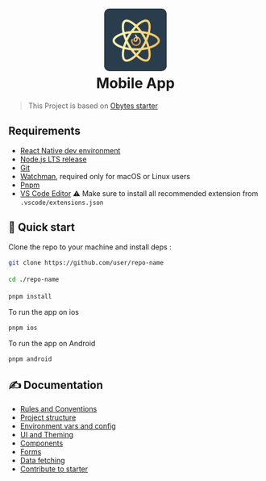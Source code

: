 <h1 align="center">
  <img alt="logo" src="./assets/icon.png" width="124px" style="border-radius:10px"/><br/>
Mobile App </h1>

> This Project is based on [Obytes starter](https://starter.obytes.com)

## Requirements

-   [React Native dev environment ](https://reactnative.dev/docs/environment-setup)
-   [Node.js LTS release](https://nodejs.org/en/)
-   [Git](https://git-scm.com/)
-   [Watchman](https://facebook.github.io/watchman/docs/install#buildinstall), required only for macOS or Linux users
-   [Pnpm](https://pnpm.io/installation)
-   [VS Code Editor](https://code.visualstudio.com/download) ⚠️ Make sure to install all recommended extension from `.vscode/extensions.json`

## 👋 Quick start

Clone the repo to your machine and install deps :

```sh
git clone https://github.com/user/repo-name

cd ./repo-name

pnpm install
```

To run the app on ios

```sh
pnpm ios
```

To run the app on Android

```sh
pnpm android
```

## ✍️ Documentation

-   [Rules and Conventions](https://starter.obytes.com/getting-started/rules-and-conventions/)
-   [Project structure](https://starter.obytes.com/getting-started/project-structure)
-   [Environment vars and config](https://starter.obytes.com/getting-started/environment-vars-config)
-   [UI and Theming](https://starter.obytes.com/ui-and-theme/ui-theming)
-   [Components](https://starter.obytes.com/ui-and-theme/components)
-   [Forms](https://starter.obytes.com/ui-and-theme/Forms)
-   [Data fetching](https://starter.obytes.com/guides/data-fetching)
-   [Contribute to starter](https://starter.obytes.com/how-to-contribute/)
